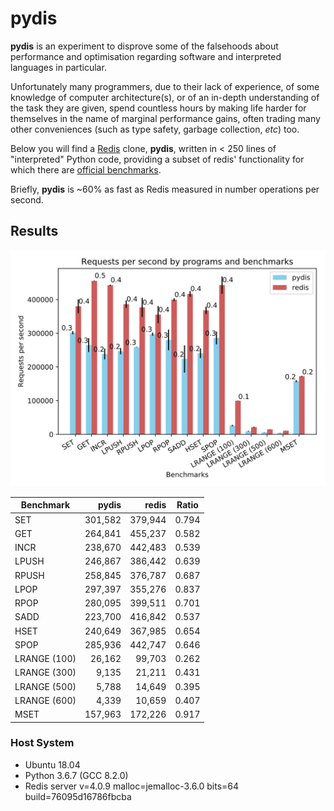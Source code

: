 # pydis
**pydis** is an experiment to disprove some of the falsehoods about performance
and optimisation regarding software and interpreted languages in particular.

Unfortunately many programmers, due to their lack of experience, of some
knowledge of computer architecture(s), or of an in-depth understanding of the
task they are given, spend countless hours by making life harder for themselves
in the name of marginal performance gains, often trading many other conveniences
(such as type safety, garbage collection, *etc*) too.

Below you will find a [Redis](https://github.com/antirez/redis/) clone, **pydis**,
written in < 250 lines of "interpreted" Python code, providing a subset of redis'
functionality for which there are [official benchmarks](https://redis.io/topics/benchmarks).

Briefly, **pydis** is ~60% as fast as Redis measured in number operations per second.

## Results

![xx](plot.svg)

Benchmark | pydis | redis | Ratio
--- | ---: | ---: | ---
SET | 301,582 | 379,944 | 0.794
GET | 264,841 | 455,237 | 0.582
INCR | 238,670 | 442,483 | 0.539
LPUSH | 246,867 | 386,442 | 0.639
RPUSH | 258,845 | 376,787 | 0.687
LPOP | 297,397 | 355,276 | 0.837
RPOP | 280,095 | 399,511 | 0.701
SADD | 223,700 | 416,842 | 0.537
HSET | 240,649 | 367,985 | 0.654
SPOP | 285,936 | 442,747 | 0.646
LRANGE (100) | 26,162 | 99,703 | 0.262
LRANGE (300) | 9,135 | 21,211 | 0.431
LRANGE (500) | 5,788 | 14,649 | 0.395
LRANGE (600) | 4,339 | 10,659 | 0.407
MSET | 157,963 | 172,226 | 0.917

### Host System
- Ubuntu 18.04
- Python 3.6.7 (GCC 8.2.0)
- Redis server v=4.0.9 malloc=jemalloc-3.6.0 bits=64 build=76095d16786fbcba



